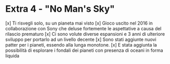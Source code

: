 # Extra 4 - "No Man's Sky"

 [x]  Ti risvegli solo, su un pianeta mai visto
 [x]  Gioco uscito nel 2016 in collaborazione con Sony che deluse fortemente le aspettative a causa del rilascio prematuro
 [x]  Ci sono volute diverse espansioni e 3 anni di ulteriore sviluppo per portarlo ad un livello decente
     [x]  Sono stati aggiunte nuovi patter per i pianeti, essendo alla lunga monotone.
     [x]  E stata aggiunta la possibilità di esplorare i fondali dei pianeti con presenza di oceani in forma liquida